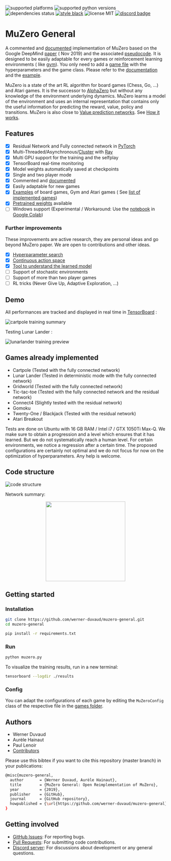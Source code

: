 ![supported platforms](https://img.shields.io/badge/platform-Linux%20%7C%20Mac%20%7C%20Windows%20(soon)-929292)
![supported python versions](https://img.shields.io/badge/python-%3E%3D%203.6-306998)
![dependencies status](https://img.shields.io/badge/dependencies-up%20to%20date-brightgreen)
[![style black](https://img.shields.io/badge/code%20style-black-000000.svg)](https://github.com/psf/black)
![license MIT](https://img.shields.io/badge/licence-MIT-green)
[![discord badge](https://img.shields.io/badge/discord-join-6E60EF)](https://discord.gg/GB2vwsF)

# MuZero General

A commented
and [documented](https://github.com/werner-duvaud/muzero-general/wiki/MuZero-Documentation)
implementation of MuZero based on the Google DeepMind [paper](https://arxiv.org/abs/1911.08265) (
Nov 2019) and the associated [pseudocode](https://arxiv.org/src/1911.08265v2/anc/pseudocode.py). It
is designed to be easily adaptable for every games or reinforcement learning environments (
like [gym](https://github.com/openai/gym)). You only need to add
a [game file](https://github.com/werner-duvaud/muzero-general/tree/master/games) with the
hyperparameters and the game class. Please refer to
the [documentation](https://github.com/werner-duvaud/muzero-general/wiki/MuZero-Documentation)
and the [example](https://github.com/werner-duvaud/muzero-general/blob/master/games/cartpole.py).

MuZero is a state of the art RL algorithm for board games (Chess, Go, ...) and Atari games. It is
the successor to [AlphaZero](https://arxiv.org/abs/1712.01815) but without any knowledge of the
environment underlying dynamics. MuZero learns a model of the environment and uses an internal
representation that contains only the useful information for predicting the reward, value, policy
and transitions. MuZero is also close
to [Value prediction networks](https://arxiv.org/abs/1707.03497).
See [How it works](https://github.com/werner-duvaud/muzero-general/wiki/How-MuZero-works).

## Features

* [x] Residual Network and Fully connected network in [PyTorch](https://github.com/pytorch/pytorch)
* [x] Multi-Threaded/Asynchronous/[Cluster](https://docs.ray.io/en/latest/cluster-index.html)
  with [Ray](https://github.com/ray-project/ray)
* [X] Multi GPU support for the training and the selfplay
* [x] TensorBoard real-time monitoring
* [x] Model weights automatically saved at checkpoints
* [x] Single and two player mode
* [x] Commented
  and [documented](https://github.com/werner-duvaud/muzero-general/wiki/MuZero-Documentation)
* [x] Easily adaptable for new games
* [x] [Examples](https://github.com/werner-duvaud/muzero-general/blob/master/games/cartpole.py) of
  board games, Gym and Atari games (
  See [list of implemented games](https://github.com/werner-duvaud/muzero-general#games-already-implemented))
* [x] [Pretrained weights](https://github.com/werner-duvaud/muzero-general/tree/master/results)
  available
* [ ] Windows support (Experimental / Workaround: Use
  the [notebook](https://github.com/werner-duvaud/muzero-general/blob/master/notebook.ipynb)
  in [Google Colab](https://colab.research.google.com))

### Further improvements

These improvements are active research, they are personal ideas and go beyond MuZero paper. We are
open to contributions and other ideas.

* [x] [Hyperparameter search](https://github.com/werner-duvaud/muzero-general/wiki/Hyperparameter-Optimization)
* [x] [Continuous action space](https://github.com/werner-duvaud/muzero-general/tree/continuous)
* [x] [Tool to understand the learned model](https://github.com/werner-duvaud/muzero-general/blob/master/diagnose_model.py)
* [ ] Support of stochastic environments
* [ ] Support of more than two player games
* [ ] RL tricks (Never Give Up, Adaptive Exploration, ...)

## Demo

All performances are tracked and displayed in real time
in [TensorBoard](https://www.tensorflow.org/tensorboard) :

![cartpole training summary](https://github.com/werner-duvaud/muzero-general/blob/master/docs/cartpole-training-summary.png)

Testing Lunar Lander :

![lunarlander training preview](https://github.com/werner-duvaud/muzero-general/blob/master/docs/lunarlander-training-preview.png)

## Games already implemented

* Cartpole      (Tested with the fully connected network)
* Lunar Lander  (Tested in deterministic mode with the fully connected network)
* Gridworld     (Tested with the fully connected network)
* Tic-tac-toe   (Tested with the fully connected network and the residual network)
* Connect4      (Slightly tested with the residual network)
* Gomoku
* Twenty-One / Blackjack    (Tested with the residual network)
* Atari Breakout

Tests are done on Ubuntu with 16 GB RAM / Intel i7 / GTX 1050Ti Max-Q. We make sure to obtain a
progression and a level which ensures that it has learned. But we do not systematically reach a
human level. For certain environments, we notice a regression after a certain time. The proposed
configurations are certainly not optimal and we do not focus for now on the optimization of
hyperparameters. Any help is welcome.

## Code structure

![code structure](https://github.com/werner-duvaud/muzero-general/blob/master/docs/code-structure-werner-duvaud.png)

Network summary:

<p align="center">
<a href="https://github.com/werner-duvaud/muzero-general/blob/master/docs/muzero-network-werner-duvaud.png">
<img src="https://github.com/werner-duvaud/muzero-general/blob/master/docs/muzero-network-werner-duvaud.png" width="250"/>
</a>
</p>

## Getting started

### Installation

```bash
git clone https://github.com/werner-duvaud/muzero-general.git
cd muzero-general

pip install -r requirements.txt
```

### Run

```bash
python muzero.py
```

To visualize the training results, run in a new terminal:

```bash
tensorboard --logdir ./results
```

### Config

You can adapt the configurations of each game by editing the `MuZeroConfig` class of the respective
file in the [games folder](https://github.com/werner-duvaud/muzero-general/tree/master/games).

## Authors

* Werner Duvaud
* Aurèle Hainaut
* Paul Lenoir
* [Contributors](https://github.com/werner-duvaud/muzero-general/graphs/contributors)

Please use this bibtex if you want to cite this repository (master branch) in your publications:

```bash
@misc{muzero-general,
  author       = {Werner Duvaud, Aurèle Hainaut},
  title        = {MuZero General: Open Reimplementation of MuZero},
  year         = {2019},
  publisher    = {GitHub},
  journal      = {GitHub repository},
  howpublished = {\url{https://github.com/werner-duvaud/muzero-general}},
}
```

## Getting involved

* [GitHub Issues](https://github.com/werner-duvaud/muzero-general/issues): For reporting bugs.
* [Pull Requests](https://github.com/werner-duvaud/muzero-general/pulls): For submitting code
  contributions.
* [Discord server](https://discord.gg/GB2vwsF): For discussions about development or any general
  questions.
